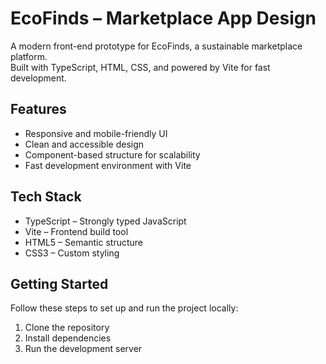 # EcoFinds – Marketplace App Design

A modern front-end prototype for EcoFinds, a sustainable marketplace platform.  
Built with TypeScript, HTML, CSS, and powered by Vite for fast development.



## Features
- Responsive and mobile-friendly UI
- Clean and accessible design
- Component-based structure for scalability
- Fast development environment with Vite



## Tech Stack
- TypeScript – Strongly typed JavaScript
- Vite – Frontend build tool
- HTML5 – Semantic structure
- CSS3 – Custom styling



## Getting Started

Follow these steps to set up and run the project locally:

1. Clone the repository  
2. Install dependencies
3. Run the development server  
  
  
